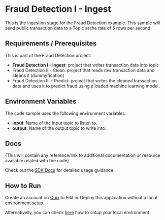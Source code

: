 # Fraud Detection I - Ingest

This is the ingestion stage for the Fraud Detection example. This sample will send public transaction data to a Topic at the rate of 5 rows per second.

## Requirements / Prerequisites

This is part of the Fraud Detection project:

- **Fraud Detection I - Ingest**: project that writes transaction data into topic
- Fraud Detection II - Clean: project that reads raw transaction data and cleans it (dummyfication) 
- Fraud Detection III - Predict: project that writes the cleaned transaction data and uses it to predict fraud using a loaded machine learning model. 

## Environment Variables

The code sample uses the following environment variables:

- **input**: Name of the input topic to listen to.
- **output**: Name of the output topic to write into.

## Docs
{This will contain any reference/link to additional documentation or resource available related with the code}

Check out the [SDK Docs](https://quix.ai/docs/sdk/introduction.html) for detailed usage guidance

## How to Run
Create an account on [Quix](https://portal.platform.quix.ai/self-sign-up?xlink=github) to Edit or Deploy this application without a local environment setup.

Alternativelly, you can check [here](/python/local-development) how to setup your local environment.

